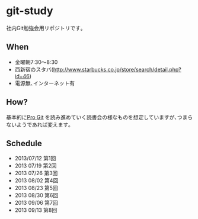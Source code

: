 git-study
=========

社内Git勉強会用リポジトリです｡

## When
- 金曜朝7:30〜8:30
- 西新宿のスタバ(http://www.starbucks.co.jp/store/search/detail.php?id=46)
- 電源無､インターネット有   

## How?
基本的に[Pro Git](https://github.com/hotchemi/git-study/raw/master/doc/progit.ja_20130506.pdf) を読み進めていく読書会の様なものを想定していますが､つまらないようであれば変えます｡

## Schedule
- 2013/07/12 第1回
- 2013 07/19 第2回
- 2013 07/26 第3回
- 2013 08/02 第4回
- 2013 08/23 第5回
- 2013 08/30 第6回
- 2013 09/06 第7回
- 2013 09/13 第8回
